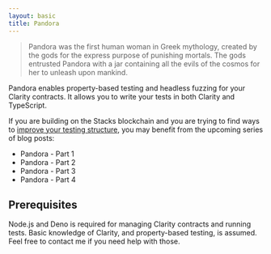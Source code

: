 ```yaml
---
layout: basic
title: Pandora
---
```


>Pandora was the first human woman in Greek mythology, created by the gods for the express purpose of punishing mortals. The gods entrusted Pandora with a jar containing all the evils of the cosmos for her to unleash upon mankind.

Pandora enables property-based testing and headless fuzzing for your Clarity contracts. It allows you to write your tests in both Clarity and TypeScript.

If you are building on the Stacks blockchain and you are trying to find ways to [improve your testing structure](https://github.com/citycoins/protocol/issues/3), you may benefit from the upcoming series of blog posts:

* Pandora - Part 1
* Pandora - Part 2
* Pandora - Part 3
* Pandora - Part 4


## Prerequisites

Node.js and Deno is required for managing Clarity contracts and running tests. Basic knowledge of Clarity, and property-based testing, is assumed. Feel free to contact me if you need help with those.

